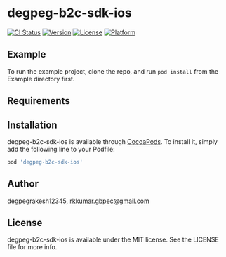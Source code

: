# degpeg-b2c-sdk-ios

[![CI Status](https://img.shields.io/travis/degpegrakesh12345/degpeg-b2c-sdk-ios.svg?style=flat)](https://travis-ci.org/degpegrakesh12345/degpeg-b2c-sdk-ios)
[![Version](https://img.shields.io/cocoapods/v/degpeg-b2c-sdk-ios.svg?style=flat)](https://cocoapods.org/pods/degpeg-b2c-sdk-ios)
[![License](https://img.shields.io/cocoapods/l/degpeg-b2c-sdk-ios.svg?style=flat)](https://cocoapods.org/pods/degpeg-b2c-sdk-ios)
[![Platform](https://img.shields.io/cocoapods/p/degpeg-b2c-sdk-ios.svg?style=flat)](https://cocoapods.org/pods/degpeg-b2c-sdk-ios)

## Example

To run the example project, clone the repo, and run `pod install` from the Example directory first.

## Requirements

## Installation

degpeg-b2c-sdk-ios is available through [CocoaPods](https://cocoapods.org). To install
it, simply add the following line to your Podfile:

```ruby
pod 'degpeg-b2c-sdk-ios'
```

## Author

degpegrakesh12345, rkkumar.gbpec@gmail.com

## License

degpeg-b2c-sdk-ios is available under the MIT license. See the LICENSE file for more info.
